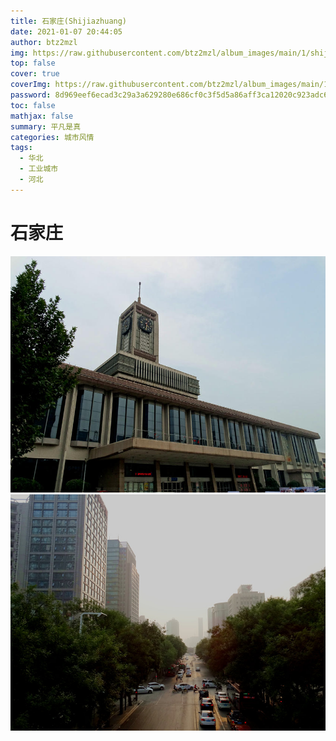 ```yaml
---
title: 石家庄(Shijiazhuang)
date: 2021-01-07 20:44:05
author: btz2mzl
img: https://raw.githubusercontent.com/btz2mzl/album_images/main/1/shijiazhuang_1.jpg
top: false
cover: true
coverImg: https://raw.githubusercontent.com/btz2mzl/album_images/main/1/shijiazhuang_1.jpg
password: 8d969eef6ecad3c29a3a629280e686cf0c3f5d5a86aff3ca12020c923adc6c92
toc: false
mathjax: false
summary: 平凡是真
categories: 城市风情
tags:
  - 华北
  - 工业城市
  - 河北
---
```

# 石家庄
![曾因此兴起一座城市的火车站归于平静](https://raw.githubusercontent.com/btz2mzl/album_images/main/1/shijiazhuang_1.jpg)
![霾反而给这座不能再平凡的城市披上了一层神秘的薄纱（中山路与大经街路口）](https://raw.githubusercontent.com/btz2mzl/album_images/main/1/shijiazhuang_2.jpg)
